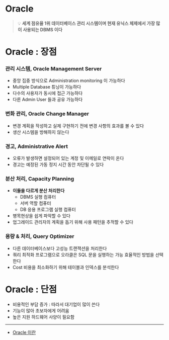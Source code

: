 # Oracle
> 💡 **세계 점유율 1위 데이터베이스 관리 시스템이며 현재 유닉스 체제에서 가장 많이 사용되는 DBMS 이다**

# Oracle : 장점
### 관리 시스템, Oracle Management Server
* 중앙 집중 방식으로 Administration monitoring 이 가능하다
* Multiple Database 튜닝이 가능하다
* 다수의 사용자가 동시에 접근 가능하다
* 다른 Admin User 들과 공유 가능하다

### 변화 관리, Oracle Change Manager
* 변경 계획을 작성하고 실제 구현하기 전에 변경 사항의 효과를 볼 수 있다
* 생산 시스템을 방해하지 않는다

### 경고, Administrative Alert
* 오류가 발생하면 설정되어 있는 계정 및 이메일로 연락이 온다
* 경고는 예정된 가동 정지 시간 동안 차단될 수 있다

### 분산 처리, Capacity Planning
* **이들을 다르게 분산 처리한다**
  * DBMS 실행 컴퓨터
  * 서버 역할 컴퓨터
  * DB 응용 프로그램 실행 컴퓨터
* 병목현상을 쉽게 파악할 수 있다
* 업그레이드 관리자의 계획을 돕기 위해 사용 패턴을 추적할 수 있다

### 용량 & 처리, Query Optimizer
* 다른 데이터베이스보다 고성능 트랜잭션을 처리한다
* 쿼리 최적화 프로그램으로 오라클은 SQL 문을 실행하는 가능 효율적인 방법을 선택한다
* Cost 비용을 최소화하기 위해 테이블과 인덱스를 분석한다

# Oracle : 단점
* 비용적인 부담 증가 : 따라서 대기업이 많이 쓴다
* 기능이 많아 초보자에게 어려움
* 높은 지원 하드웨어 사양이 필요함

---
* [Oracle 이란](https://velog.io/@alicesykim95/Oracle%EA%B3%BC-MySQL%EC%9D%98-%EC%B0%A8%EC%9D%B4%EC%A0%90)
